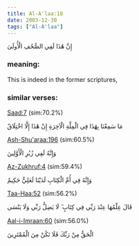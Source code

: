 ```yaml
---
title: Al-A'laa:18
date: 2003-12-30
tags: ["Al-A'laa"]
---
```

إِنَّ هَٰذَا لَفِي الصُّحُفِ الْأُولَىٰ
### meaning: 
This is indeed in the former scriptures,
### similar verses: 

[Saad:7](/38/7) (sim:70.2%)

مَا سَمِعْنَا بِهَٰذَا فِي الْمِلَّةِ الْآخِرَةِ إِنْ هَٰذَا إِلَّا اخْتِلَاقٌ

[Ash-Shu'araa:196](/26/196) (sim:60.5%)

وَإِنَّهُ لَفِي زُبُرِ الْأَوَّلِينَ

[Az-Zukhruf:4](/43/4) (sim:59.4%)

وَإِنَّهُ فِي أُمِّ الْكِتَابِ لَدَيْنَا لَعَلِيٌّ حَكِيمٌ

[Taa-Haa:52](/20/52) (sim:56.2%)

قَالَ عِلْمُهَا عِنْدَ رَبِّي فِي كِتَابٍ ۖ لَا يَضِلُّ رَبِّي وَلَا يَنْسَى

[Aal-i-Imraan:60](/3/60) (sim:56.0%)

الْحَقُّ مِنْ رَبِّكَ فَلَا تَكُنْ مِنَ الْمُمْتَرِينَ
